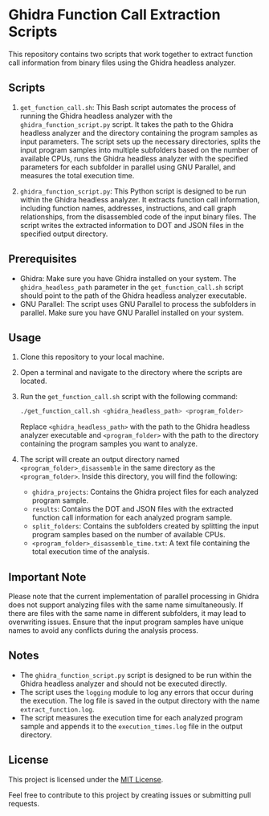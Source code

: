 # Ghidra Function Call Extraction Scripts

This repository contains two scripts that work together to extract function call information from binary files using the Ghidra headless analyzer.

## Scripts

1. `get_function_call.sh`: This Bash script automates the process of running the Ghidra headless analyzer with the `ghidra_function_script.py` script. It takes the path to the Ghidra headless analyzer and the directory containing the program samples as input parameters. The script sets up the necessary directories, splits the input program samples into multiple subfolders based on the number of available CPUs, runs the Ghidra headless analyzer with the specified parameters for each subfolder in parallel using GNU Parallel, and measures the total execution time.

2. `ghidra_function_script.py`: This Python script is designed to be run within the Ghidra headless analyzer. It extracts function call information, including function names, addresses, instructions, and call graph relationships, from the disassembled code of the input binary files. The script writes the extracted information to DOT and JSON files in the specified output directory.

## Prerequisites

- Ghidra: Make sure you have Ghidra installed on your system. The `ghidra_headless_path` parameter in the `get_function_call.sh` script should point to the path of the Ghidra headless analyzer executable.
- GNU Parallel: The script uses GNU Parallel to process the subfolders in parallel. Make sure you have GNU Parallel installed on your system.

## Usage

1. Clone this repository to your local machine.

2. Open a terminal and navigate to the directory where the scripts are located.

3. Run the `get_function_call.sh` script with the following command:

   ```bash
   ./get_function_call.sh <ghidra_headless_path> <program_folder>
   ```

   Replace `<ghidra_headless_path>` with the path to the Ghidra headless analyzer executable and `<program_folder>` with the path to the directory containing the program samples you want to analyze.

4. The script will create an output directory named `<program_folder>_disassemble` in the same directory as the `<program_folder>`. Inside this directory, you will find the following:
   - `ghidra_projects`: Contains the Ghidra project files for each analyzed program sample.
   - `results`: Contains the DOT and JSON files with the extracted function call information for each analyzed program sample.
   - `split_folders`: Contains the subfolders created by splitting the input program samples based on the number of available CPUs.
   - `<program_folder>_disassemble_time.txt`: A text file containing the total execution time of the analysis.

## Important Note

Please note that the current implementation of parallel processing in Ghidra does not support analyzing files with the same name simultaneously. If there are files with the same name in different subfolders, it may lead to overwriting issues. Ensure that the input program samples have unique names to avoid any conflicts during the analysis process.

## Notes

- The `ghidra_function_script.py` script is designed to be run within the Ghidra headless analyzer and should not be executed directly.
- The script uses the `logging` module to log any errors that occur during the execution. The log file is saved in the output directory with the name `extract_function.log`.
- The script measures the execution time for each analyzed program sample and appends it to the `execution_times.log` file in the output directory.

## License

This project is licensed under the [MIT License](https://github.com/louiskyee/FunctionCallReverseTool/blob/main/LICENSE).

Feel free to contribute to this project by creating issues or submitting pull requests.